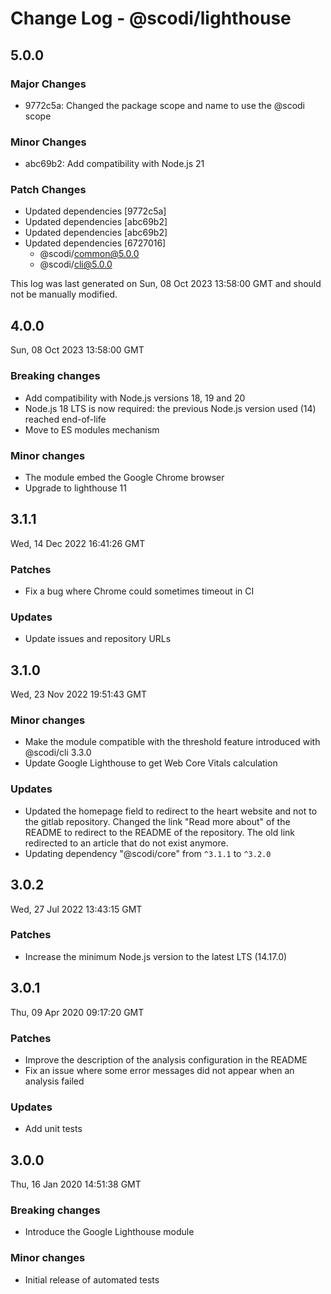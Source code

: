 # Change Log - @scodi/lighthouse

## 5.0.0

### Major Changes

- 9772c5a: Changed the package scope and name to use the @scodi scope

### Minor Changes

- abc69b2: Add compatibility with Node.js 21

### Patch Changes

- Updated dependencies [9772c5a]
- Updated dependencies [abc69b2]
- Updated dependencies [abc69b2]
- Updated dependencies [6727016]
  - @scodi/common@5.0.0
  - @scodi/cli@5.0.0

This log was last generated on Sun, 08 Oct 2023 13:58:00 GMT and should not be manually modified.

## 4.0.0

Sun, 08 Oct 2023 13:58:00 GMT

### Breaking changes

- Add compatibility with Node.js versions 18, 19 and 20
- Node.js 18 LTS is now required: the previous Node.js version used (14) reached end-of-life
- Move to ES modules mechanism

### Minor changes

- The module embed the Google Chrome browser
- Upgrade to lighthouse 11

## 3.1.1

Wed, 14 Dec 2022 16:41:26 GMT

### Patches

- Fix a bug where Chrome could sometimes timeout in CI

### Updates

- Update issues and repository URLs

## 3.1.0

Wed, 23 Nov 2022 19:51:43 GMT

### Minor changes

- Make the module compatible with the threshold feature introduced with @scodi/cli 3.3.0
- Update Google Lighthouse to get Web Core Vitals calculation

### Updates

- Updated the homepage field to redirect to the heart website and not to the gitlab repository. Changed the link "Read more about" of the README to redirect to the README of the repository. The old link redirected to an article that do not exist anymore.
- Updating dependency \"@scodi/core\" from `^3.1.1` to `^3.2.0`

## 3.0.2

Wed, 27 Jul 2022 13:43:15 GMT

### Patches

- Increase the minimum Node.js version to the latest LTS (14.17.0)

## 3.0.1

Thu, 09 Apr 2020 09:17:20 GMT

### Patches

- Improve the description of the analysis configuration in the README
- Fix an issue where some error messages did not appear when an analysis failed

### Updates

- Add unit tests

## 3.0.0

Thu, 16 Jan 2020 14:51:38 GMT

### Breaking changes

- Introduce the Google Lighthouse module

### Minor changes

- Initial release of automated tests
